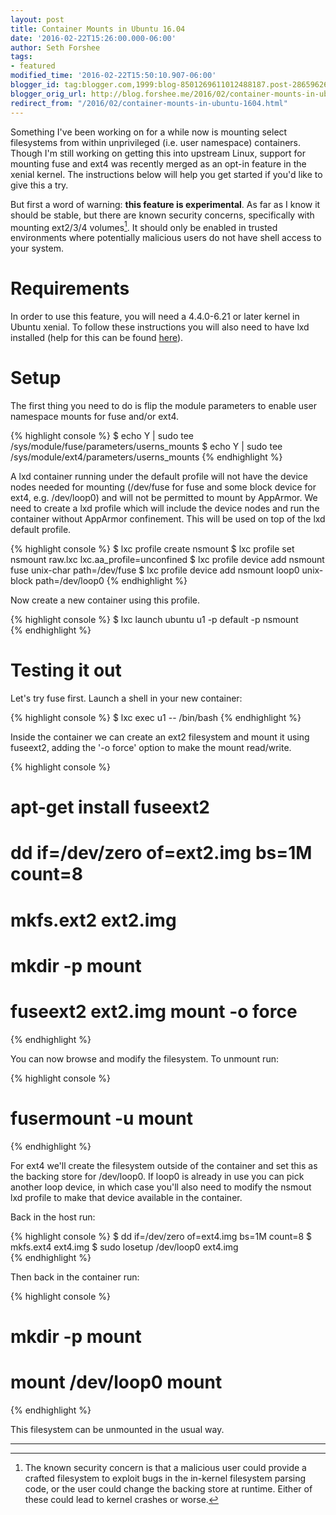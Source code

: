 ```yaml
---
layout: post
title: Container Mounts in Ubuntu 16.04
date: '2016-02-22T15:26:00.000-06:00'
author: Seth Forshee
tags: 
- featured
modified_time: '2016-02-22T15:50:10.907-06:00'
blogger_id: tag:blogger.com,1999:blog-8501269611012488187.post-2865962684540086615
blogger_orig_url: http://blog.forshee.me/2016/02/container-mounts-in-ubuntu-1604.html
redirect_from: "/2016/02/container-mounts-in-ubuntu-1604.html"
---
```


Something I've been working on for a while now is mounting select filesystems from within unprivileged (i.e. user namespace) containers. Though I'm still working on getting this into upstream Linux, support for mounting fuse and ext4 was recently merged as an opt-in feature in the xenial kernel. The instructions below will help you get started if you'd like to give this a try.

But first a word of warning: **this feature is experimental**. As far as I know it should be stable, but there are known security concerns, specifically with mounting ext2/3/4 volumes[^1].  It should only be enabled in trusted environments where potentially malicious users do not have shell access to your system.

# Requirements

In order to use this feature, you will need a 4.4.0-6.21 or later kernel in Ubuntu xenial. To follow these instructions you will also need to have lxd installed (help for this can be found [here](https://linuxcontainers.org/lxd/getting-started-cli/)).

# Setup

The first thing you need to do is flip the module parameters to enable user namespace mounts for fuse and/or ext4.

{% highlight console %}
$ echo Y | sudo tee /sys/module/fuse/parameters/userns_mounts
$ echo Y | sudo tee /sys/module/ext4/parameters/userns_mounts
{% endhighlight %}

A lxd container running under the default profile will not have the device nodes needed for mounting (/dev/fuse for fuse and some block device for ext4, e.g.  /dev/loop0) and will not be permitted to mount by AppArmor. We need to create a lxd profile which will include the device nodes and run the container without AppArmor confinement. This will be used on top of the lxd default profile.

{% highlight console %}
$ lxc profile create nsmount
$ lxc profile set nsmount raw.lxc lxc.aa_profile=unconfined
$ lxc profile device add nsmount fuse unix-char path=/dev/fuse
$ lxc profile device add nsmount loop0 unix-block path=/dev/loop0
{% endhighlight %}

Now create a new container using this profile.

{% highlight console %}
$ lxc launch ubuntu u1 -p default -p nsmount  
{% endhighlight %}

# Testing it out

Let's try fuse first. Launch a shell in your new container:

{% highlight console %}
$ lxc exec u1 -- /bin/bash
{% endhighlight %}

Inside the container we can create an ext2 filesystem and mount it using fuseext2, adding the '-o force' option to make the mount read/write.

{% highlight console %}
# apt-get install fuseext2
# dd if=/dev/zero of=ext2.img bs=1M count=8
# mkfs.ext2 ext2.img
# mkdir -p mount
# fuseext2 ext2.img mount -o force  
{% endhighlight %}

You can now browse and modify the filesystem. To unmount run:

{% highlight console %}
# fusermount -u mount
{% endhighlight %}

For ext4 we'll create the filesystem outside of the container and set this as the backing store for /dev/loop0.  If loop0 is already in use you can pick another loop device, in which case you'll also need to modify the nsmout lxd profile to make that device available in the container.

Back in the host run:

{% highlight console %}
$ dd if=/dev/zero of=ext4.img bs=1M count=8
$ mkfs.ext4 ext4.img
$ sudo losetup /dev/loop0 ext4.img  
{% endhighlight %}

Then back in the container run:

{% highlight console %}
# mkdir -p mount
# mount /dev/loop0 mount  
{% endhighlight %}

This filesystem can be unmounted in the usual way.

---

[^1]: The known security concern is that a malicious user could provide a crafted filesystem to exploit bugs in the in-kernel filesystem parsing code, or the user could change the backing store at runtime. Either of these could lead to kernel crashes or worse.
